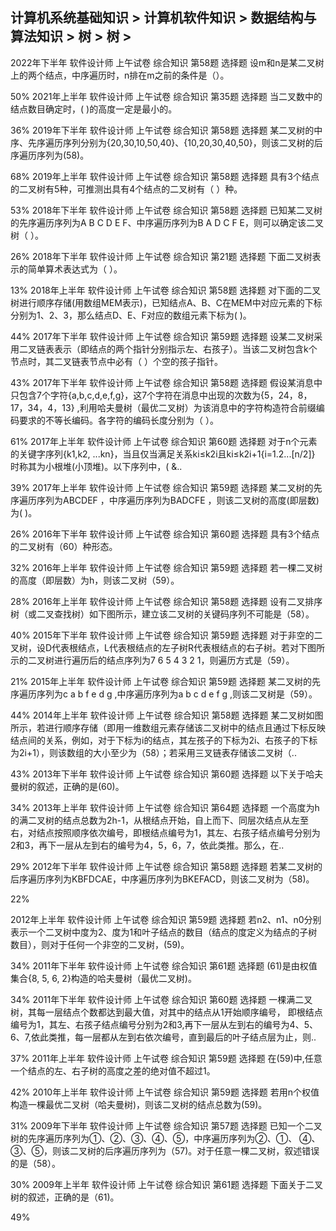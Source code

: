 ## 计算机系统基础知识 > 计算机软件知识 > 数据结构与算法知识 > 树 > 树 > 

  2022年下半年
   软件设计师
   上午试卷 综合知识	第58题
选择题	
设m和n是某二叉树上的两个结点，中序遍历时，n排在m之前的条件是（）。

50%
   2021年上半年
   软件设计师
   上午试卷 综合知识	第35题
选择题	
当二叉数中的结点数目确定时，( )的高度一定是最小的。

36%
   2019年下半年
   软件设计师
   上午试卷 综合知识	第58题
选择题	
某二叉树的中序、先序遍历序列分别为{20,30,10,50,40}、{10,20,30,40,50}，则该二叉树的后序遍历序列为(58)。

68%
   2019年上半年
   软件设计师
   上午试卷 综合知识	第58题
选择题	
具有3个结点的二叉树有5种，可推测出具有4个结点的二叉树有（ ）种。

53%
   2018年下半年
   软件设计师
   上午试卷 综合知识	第58题
选择题	
已知某二叉树的先序遍历序列为A B C D E F、中序遍历序列为B A D C F E，则可以确定该二叉树（ ）。

26%
   2018年下半年
   软件设计师
   上午试卷 综合知识	第21题
选择题	
下面二叉树表示的简单算术表达式为（ ）。

13%
   2018年上半年
   软件设计师
   上午试卷 综合知识	第58题
选择题	
对下面的二叉树进行顺序存储(用数组MEM表示)，已知结点A、B、C在MEM中对应元素的下标分别为1、2、3，那么结点D、E、F对应的数组元素下标为(  )。

44%
   2017年下半年
   软件设计师
   上午试卷 综合知识	第59题
选择题	
设某二叉树采用二叉链表表示（即结点的两个指针分别指示左、右孩子）。当该二叉树包含k个节点时，其二叉链表节点中必有（ ）个空的孩子指针。

43%
   2017年下半年
   软件设计师
   上午试卷 综合知识	第58题
选择题	
假设某消息中只包含7个字符{a,b,c,d,e,f,g}，这7个字符在消息中出现的次数为{5，24，8，17，34，4，13} ,利用哈夫曼树（最优二叉树）为该消息中的字符构造符合前缀编码要求的不等长编码。各字符的编码长度分别为（ ）。

61%
   2017年上半年
   软件设计师
   上午试卷 综合知识	第60题
选择题	
对于n个元素的关键字序列{k1,k2, ...kn}，当且仅当满足关系ki≤k2i且ki≤k2i+1{i=1.2...[n/2]} 时称其为小根堆(小顶堆)。以下序列中，( &..

39%
   2017年上半年
   软件设计师
   上午试卷 综合知识	第59题
选择题	
某二叉树的先序遍历序列为ABCDEF ，中序遍历序列为BADCFE ，则该二叉树的高度(即层数)为( )。

26%
   2016年下半年
   软件设计师
   上午试卷 综合知识	第60题
选择题	
具有3个结点的二叉树有（60）种形态。

32%
   2016年上半年
   软件设计师
   上午试卷 综合知识	第59题
选择题	
若一棵二叉树的高度（即层数）为h，则该二叉树（59）。

28%
   2016年上半年
   软件设计师
   上午试卷 综合知识	第58题
选择题	
设有二叉排序树（或二叉查找树）如下图所示，建立该二叉树的关键码序列不可能是（58）。

40%
   2015年下半年
   软件设计师
   上午试卷 综合知识	第59题
选择题	
对于非空的二叉树，设D代表根结点，L代表根结点的左子树R代表根结点的右子树。若对下图所示的二叉树进行遍历后的结点序列为7 6 5 4 3 2 1，则遍历方式是（59）。

21%
   2015年上半年
   软件设计师
   上午试卷 综合知识	第59题
选择题	
某二叉树的先序遍历序列为c a b f e d g ,中序遍历序列为a b c d e f g ,则该二叉树是（59）。

44%
   2014年上半年
   软件设计师
   上午试卷 综合知识	第58题
选择题	
某二叉树如图所示，若进行顺序存储（即用一维数组元素存储该二叉树中的结点且通过下标反映结点间的关系，例如，对于下标为i的结点，其左孩子的下标为2i、右孩子的下标为2i+1），则该数组的大小至少为（58）；若采用三叉链表存储该二叉树（..

43%
   2013年下半年
   软件设计师
   上午试卷 综合知识	第60题
选择题	
以下关于哈夫曼树的叙述，正确的是(60)。

34%
   2013年上半年
   软件设计师
   上午试卷 综合知识	第64题
选择题	
一个高度为h的满二叉树的结点总数为2h-1，从根结点开始，自上而下、同层次结点从左至右，对结点按照顺序依次编号，即根结点编号为1，其左、右孩子结点编号分别为2和3，再下一层从左到右的编号为4，5，6，7，依此类推。那么，在..

29%
   2012年下半年
   软件设计师
   上午试卷 综合知识	第58题
选择题	
若某二叉树的后序遍历序列为KBFDCAE，中序遍历序列为BKEFACD，则该二叉树为（58)。

22%

  2012年上半年
   软件设计师
   上午试卷 综合知识	第59题
选择题	
若n2、n1、n0分别表示一个二叉树中度为2、度为1和叶子结点的数目（结点的度定义为结点的子树数目），则对于任何一个非空的二叉树，(59)。

34%
   2011年下半年
   软件设计师
   上午试卷 综合知识	第61题
选择题	
(61)是由权值集合{8, 5, 6, 2}构造的哈夫曼树（最优二叉树)。

34%
   2011年下半年
   软件设计师
   上午试卷 综合知识	第60题
选择题	
一棵满二叉树，其每一层结点个数都达到最大值，对其中的结点从1开始顺序编号， 即根结点编号为1，其左、右孩子结点编号分别为2和3,再下一层从左到右的编号为4、5、6、7,依此类推，每一层都从左到右依次编号，直到最后的叶子结点层为止，则..

37%
   2011年上半年
   软件设计师
   上午试卷 综合知识	第59题
选择题	
在(59)中,任意一个结点的左、右子树的高度之差的绝对值不超过1。

42%
   2010年上半年
   软件设计师
   上午试卷 综合知识	第59题
选择题	
若用n个权值构造一棵最优二叉树（哈夫曼树)，则该二叉树的结点总数为(59)。

31%
   2009年下半年
   软件设计师
   上午试卷 综合知识	第57题
选择题	
已知一个二叉树的先序遍历序列为①、②、③、④、⑤，中序遍历序列为②、①、 ④、③、⑤，则该二叉树的后序遍历序列为（57)。对于任意一棵二叉树，叙述错误的是（58）。

30%
   2009年上半年
   软件设计师
   上午试卷 综合知识	第61题
选择题	
下面关于二叉树的叙述，正确的是（61)。

49%